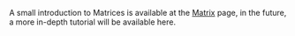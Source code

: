 A small introduction to Matrices is available at the [Matrix](/Matrix.md "wikilink") page, in the future, a more in-depth tutorial will be available here.
